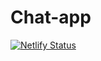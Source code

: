 # Chat-app
[![Netlify Status](https://api.netlify.com/api/v1/badges/80c4c4a1-9772-4a4d-8d59-d75e3c9e4858/deploy-status)](https://app.netlify.com/sites/stay-close/deploys)

